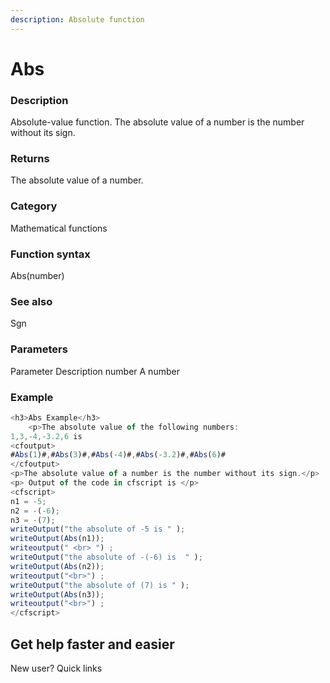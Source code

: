 ```yaml
---
description: Absolute function
---
```


# Abs

### Description

Absolute-value function. The absolute value of a number is the number without its sign.

### Returns

The absolute value of a number.

### Category

Mathematical functions

### Function syntax

Abs(number)

### See also

Sgn

### Parameters

Parameter Description number A number

### Example

```javascript
<h3>Abs Example</h3>
    <p>The absolute value of the following numbers:
1,3,-4,-3.2,6 is
<cfoutput>
#Abs(1)#,#Abs(3)#,#Abs(-4)#,#Abs(-3.2)#,#Abs(6)#
</cfoutput>
<p>The absolute value of a number is the number without its sign.</p>
<p> Output of the code in cfscript is </p>
<cfscript>
n1 = -5;
n2 = -(-6);
n3 = -(7);
writeOutput("the absolute of -5 is " );
writeOutput(Abs(n1));
writeoutput(" <br> ") ;
writeOutput("the absolute of -(-6) is  " );
writeOutput(Abs(n2));
writeoutput("<br>") ;
writeOutput("the absolute of (7) is " );
writeOutput(Abs(n3));
writeoutput("<br>") ;
</cfscript>
```

## Get help faster and easier

New user? Quick links
